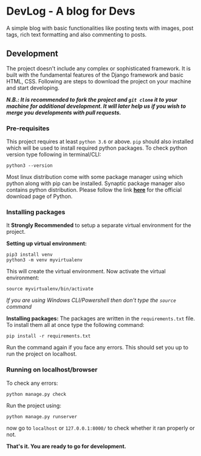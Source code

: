 # DevLog - A blog for Devs

A simple blog with basic functionalities like posting texts with images, post tags, rich text formatting and also commenting to posts.

## Development
The project doesn't include any complex or sophisticated framework. It is built with the fundamental features of the Django framework and basic HTML, CSS. Following are steps to download the project on your machine and start developing.

***N.B.: It is recommended to fork the project and `git clone` it to your machine for additional development. It will later help us if you wish to merge you developments with pull requests.***

### Pre-requisites

This project requires at least `python 3.6` or above. `pip` should also installed which will be used to install required python packages. To check python version type following in terminal/CLI:
```
python3 --version
```

Most linux distribution come with some package manager using which python along with pip can be installed. Synaptic package manager also contains python distribution.
Please follow the link [**here**](https://www.python.org/downloads/) for the official download page of Python.

### Installing packages

It **Strongly Recommended** to setup a separate virtual environment for the project.

**Setting up virtual environment:**
```
pip3 install venv
python3 -m venv myvirtualenv
```
This will create the virtual environment. Now activate the virtual environment:
```
source myvirtualenv/bin/activate
```
*If you are using Windows CLI/Powershell then don't type the `source` command*

**Installing packages:**
The packages are written in the `requirements.txt` file. To install them all at once type the following command:
```
pip install -r requirements.txt
```
Run the command again if you face any errors. This should set you up to run the project on localhost.

### Running on localhost/browser
To check any errors:
```
python manage.py check
```
Run the project using:
```
python manage.py runserver
```
now go to `localhost` or `127.0.0.1:8000/` to check whether it ran properly or not.

**That's it. You are ready to go for development.**
